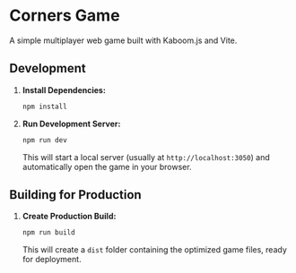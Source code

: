 # Corners Game

A simple multiplayer web game built with Kaboom.js and Vite.

## Development

1.  **Install Dependencies:**
    ```bash
    npm install
    ```

2.  **Run Development Server:**
    ```bash
    npm run dev
    ```
    This will start a local server (usually at `http://localhost:3050`) and automatically open the game in your browser.

## Building for Production

1.  **Create Production Build:**
    ```bash
    npm run build
    ```
    This will create a `dist` folder containing the optimized game files, ready for deployment. 